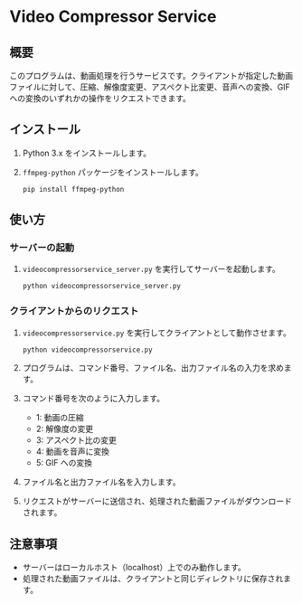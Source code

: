# Video Compressor Service
## 概要

このプログラムは、動画処理を行うサービスです。クライアントが指定した動画ファイルに対して、圧縮、解像度変更、アスペクト比変更、音声への変換、GIFへの変換のいずれかの操作をリクエストできます。

## インストール

1. Python 3.x をインストールします。
2. `ffmpeg-python` パッケージをインストールします。

   ```bash
   pip install ffmpeg-python
   ```

## 使い方

### サーバーの起動

1. `videocompressorservice_server.py` を実行してサーバーを起動します。

   ```bash
   python videocompressorservice_server.py
   ```

### クライアントからのリクエスト

1. `videocompressorservice.py` を実行してクライアントとして動作させます。

   ```bash
   python videocompressorservice.py
   ```

2. プログラムは、コマンド番号、ファイル名、出力ファイル名の入力を求めます。
3. コマンド番号を次のように入力します。
   - 1: 動画の圧縮
   - 2: 解像度の変更
   - 3: アスペクト比の変更
   - 4: 動画を音声に変換
   - 5: GIF への変換
4. ファイル名と出力ファイル名を入力します。
5. リクエストがサーバーに送信され、処理された動画ファイルがダウンロードされます。

## 注意事項

- サーバーはローカルホスト（localhost）上でのみ動作します。
- 処理された動画ファイルは、クライアントと同じディレクトリに保存されます。

